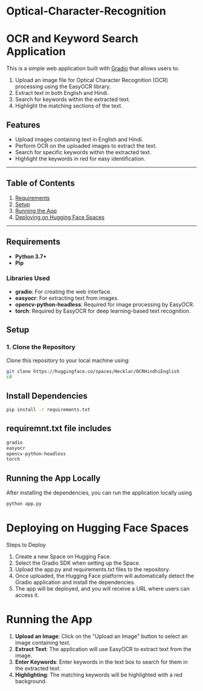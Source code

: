 # Optical-Character-Recognition
# OCR and Keyword Search Application

This is a simple web application built with [Gradio](https://gradio.app/) that allows users to:
1. Upload an image file for Optical Character Recognition (OCR) processing using the EasyOCR library.
2. Extract text in both English and Hindi.
3. Search for keywords within the extracted text.
4. Highlight the matching sections of the text.

## Features
- Upload images containing text in English and Hindi.
- Perform OCR on the uploaded images to extract the text.
- Search for specific keywords within the extracted text.
- Highlight the keywords in red for easy identification.

---

## Table of Contents
1. [Requirements](#requirements)
2. [Setup](#setup)
3. [Running the App](#running-the-app)
4. [Deploying on Hugging Face Spaces](#deploying-on-hugging-face-spaces)


---

## Requirements

- **Python 3.7+**
- **Pip**

### Libraries Used
- **gradio**: For creating the web interface.
- **easyocr**: For extracting text from images.
- **opencv-python-headless**: Required for image processing by EasyOCR.
- **torch**: Required by EasyOCR for deep learning-based text recognition.

## Setup

### 1. Clone the Repository

Clone this repository to your local machine using:

```bash
git clone https://huggingface.co/spaces/Hecklar/OCRHindhiEnglish
cd 
```
## Install Dependencies 
```bash
pip install -r requirements.txt
```
## requiremnt.txt file includes
```bash
gradio
easyocr
opencv-python-headless
torch
```
## Running the App Locally
After installing the dependencies, you can run the application locally using
```bash
python app.py
```
# Deploying on Hugging Face Spaces
Steps to Deploy
1. Create a new Space on Hugging Face.
2. Select the Gradio SDK when setting up the Space.
3. Upload the app.py and requirements.txt files to the repository.
4. Once uploaded, the Hugging Face platform will automatically detect the Gradio application and install the dependencies.
5. The app will be deployed, and you will receive a URL where users can access it.

# Running the App
1. **Upload an Image**: Click on the "Upload an Image" button to select an image containing text.
2. **Extract Text**: The application will use EasyOCR to extract text from the image.
3. **Enter Keywords**: Enter keywords in the text box to search for them in the extracted text.
4. **Highlighting**: The matching keywords will be highlighted with a red background.




